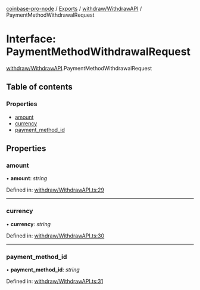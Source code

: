 [coinbase-pro-node](../README.md) / [Exports](../modules.md) / [withdraw/WithdrawAPI](../modules/withdraw_withdrawapi.md) / PaymentMethodWithdrawalRequest

# Interface: PaymentMethodWithdrawalRequest

[withdraw/WithdrawAPI](../modules/withdraw_withdrawapi.md).PaymentMethodWithdrawalRequest

## Table of contents

### Properties

- [amount](withdraw_withdrawapi.paymentmethodwithdrawalrequest.md#amount)
- [currency](withdraw_withdrawapi.paymentmethodwithdrawalrequest.md#currency)
- [payment\_method\_id](withdraw_withdrawapi.paymentmethodwithdrawalrequest.md#payment_method_id)

## Properties

### amount

• **amount**: *string*

Defined in: [withdraw/WithdrawAPI.ts:29](https://github.com/bennycode/coinbase-pro-node/blob/760c258/src/withdraw/WithdrawAPI.ts#L29)

___

### currency

• **currency**: *string*

Defined in: [withdraw/WithdrawAPI.ts:30](https://github.com/bennycode/coinbase-pro-node/blob/760c258/src/withdraw/WithdrawAPI.ts#L30)

___

### payment\_method\_id

• **payment\_method\_id**: *string*

Defined in: [withdraw/WithdrawAPI.ts:31](https://github.com/bennycode/coinbase-pro-node/blob/760c258/src/withdraw/WithdrawAPI.ts#L31)
